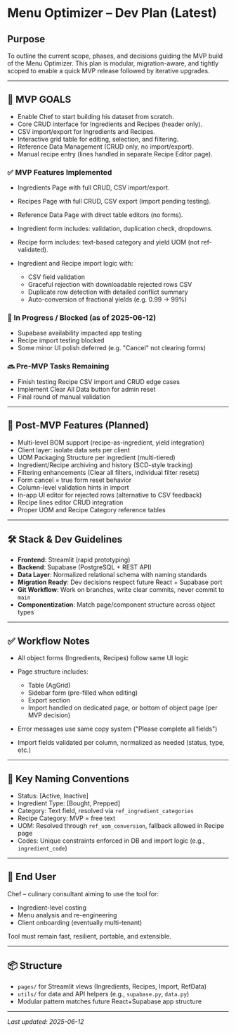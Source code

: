 # Menu Optimizer – Dev Plan (Latest)

## Purpose

To outline the current scope, phases, and decisions guiding the MVP build of the Menu Optimizer. This plan is modular, migration-aware, and tightly scoped to enable a quick MVP release followed by iterative upgrades.

---

## 🧩 MVP GOALS

* Enable Chef to start building his dataset from scratch.
* Core CRUD interface for Ingredients and Recipes (header only).
* CSV import/export for Ingredients and Recipes.
* Interactive grid table for editing, selection, and filtering.
* Reference Data Management (CRUD only, no import/export).
* Manual recipe entry (lines handled in separate Recipe Editor page).

### ✅ MVP Features Implemented

* Ingredients Page with full CRUD, CSV import/export.
* Recipes Page with full CRUD, CSV export (import pending testing).
* Reference Data Page with direct table editors (no forms).
* Ingredient form includes: validation, duplication check, dropdowns.
* Recipe form includes: text-based category and yield UOM (not ref-validated).
* Ingredient and Recipe import logic with:

  * CSV field validation
  * Graceful rejection with downloadable rejected rows CSV
  * Duplicate row detection with detailed conflict summary
  * Auto-conversion of fractional yields (e.g. 0.99 → 99%)

### 🚧 In Progress / Blocked (as of 2025-06-12)

* Supabase availability impacted app testing
* Recipe import testing blocked
* Some minor UI polish deferred (e.g. "Cancel" not clearing forms)

### 🔜 Pre-MVP Tasks Remaining

* Finish testing Recipe CSV import and CRUD edge cases
* Implement Clear All Data button for admin reset
* Final round of manual validation

---

## 🔁 Post-MVP Features (Planned)

* Multi-level BOM support (recipe-as-ingredient, yield integration)
* Client layer: isolate data sets per client
* UOM Packaging Structure per ingredient (multi-tiered)
* Ingredient/Recipe archiving and history (SCD-style tracking)
* Filtering enhancements (Clear all filters, individual filter resets)
* Form cancel = true form reset behavior
* Column-level validation hints in import
* In-app UI editor for rejected rows (alternative to CSV feedback)
* Recipe lines editor CRUD integration
* Proper UOM and Recipe Category reference tables

---

## 🛠 Stack & Dev Guidelines

* **Frontend**: Streamlit (rapid prototyping)
* **Backend**: Supabase (PostgreSQL + REST API)
* **Data Layer**: Normalized relational schema with naming standards
* **Migration Ready**: Dev decisions respect future React + Supabase port
* **Git Workflow**: Work on branches, write clear commits, never commit to `main`
* **Componentization**: Match page/component structure across object types

---

## ✅ Workflow Notes

* All object forms (Ingredients, Recipes) follow same UI logic
* Page structure includes:

  * Table (AgGrid)
  * Sidebar form (pre-filled when editing)
  * Export section
  * Import handled on dedicated page, or bottom of object page (per MVP decision)
* Error messages use same copy system ("Please complete all fields")
* Import fields validated per column, normalized as needed (status, type, etc.)

---

## 📌 Key Naming Conventions

* Status: \[Active, Inactive]
* Ingredient Type: \[Bought, Prepped]
* Category: Text field, resolved via `ref_ingredient_categories`
* Recipe Category: MVP = free text
* UOM: Resolved through `ref_uom_conversion`, fallback allowed in Recipe page
* Codes: Unique constraints enforced in DB and import logic (e.g., `ingredient_code`)

---

## 👤 End User

Chef – culinary consultant aiming to use the tool for:

* Ingredient-level costing
* Menu analysis and re-engineering
* Client onboarding (eventually multi-tenant)

Tool must remain fast, resilient, portable, and extensible.

---

## 📦 Structure

* `pages/` for Streamlit views (Ingredients, Recipes, Import, RefData)
* `utils/` for data and API helpers (e.g., `supabase.py`, `data.py`)
* Modular pattern matches future React+Supabase app structure

---

*Last updated: 2025-06-12*
